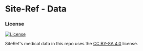 # Site-Ref - Data

### License
[![License](https://i.creativecommons.org/l/by-sa/4.0/88x31.png)](https://creativecommons.org/licenses/by-sa/4.0)

SiteRef's medical data in this repo uses the [CC BY-SA 4.0](https://creativecommons.org/licenses/by-sa/4.0) license.
